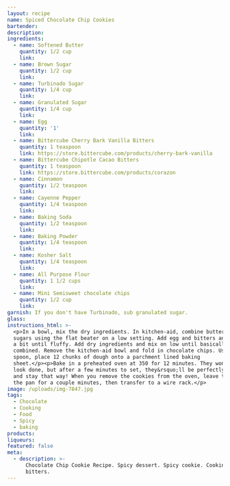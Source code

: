 ```yaml
---
layout: recipe
name: Spiced Chocolate Chip Cookies
bartender:
description:
ingredients:
  - name: Softened Butter
    quantity: 1/2 cup
    link:
  - name: Brown Sugar
    quantity: 1/2 cup
    link:
  - name: Turbinado Sugar
    quantity: 1/4 cup
    link:
  - name: Granulated Sugar
    quantity: 1/4 cup
    link:
  - name: Egg
    quantity: '1'
    link:
  - name: Bittercube Cherry Bark Vanilla Bitters
    quantity: 1 teaspoon
    link: https://store.bittercube.com/products/cherry-bark-vanilla
  - name: Bittercube Chipotle Cacao Bitters
    quantity: 1 teaspoon
    link: https://store.bittercube.com/products/corazon
  - name: Cinnamon
    quantity: 1/2 teaspoon
    link:
  - name: Cayenne Pepper
    quantity: 1/4 teaspoon
    link:
  - name: Baking Soda
    quantity: 1/2 teaspoon
    link:
  - name: Baking Powder
    quantity: 1/4 teaspoon
    link:
  - name: Kosher Salt
    quantity: 1/4 teaspoon
    link:
  - name: All Purpose Flour
    quantity: 1 1/2 cups
    link:
  - name: Mini Semisweet chocolate chips
    quantity: 1/2 cup
    link:
garnish: If you don't have Turbinado, sub granulated sugar.
glass:
instructions_html: >-
  <p>In a bowl, mix the dry ingredients. In kitchen-aid, combine butter and
  sugars using the flat beater on a low setting. Add egg and bitters and turn up
  a bit until fluffy. Add dry ingredients and mix on low until basically
  combined. Remove the kitchen-aid bowl and fold in chocolate chips. Using a big
  spoon, place 12 chunks of dough onto a parchment lined baking
  sheet.</p><p>Bake in a preheated oven at 350 for 12 minutes. They won&rsquo;t
  look done, but after a few minutes to set, they&rsquo;ll be perfectly chewy
  and stay that way! When you remove the cookies from the oven, leave them on
  the pan for a couple minutes, then transfer to a wire rack.</p>
image: /uploads/img-7847.jpg
tags:
  - Chocolate
  - Cooking
  - Food
  - Spicy
  - baking
products:
liqueurs:
featured: false
meta:
  - description: >-
      Chocolate Chip Cookie Recipe. Spicy dessert. Spicy cookie. Cooking with
      bitters.
---
```



